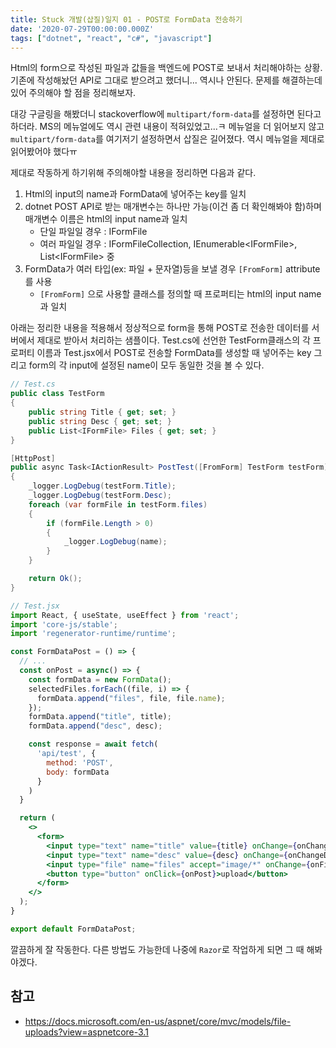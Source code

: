 ```yaml
---
title: Stuck 개발(삽질)일지 01 - POST로 FormData 전송하기
date: '2020-07-29T00:00:00.000Z'
tags: ["dotnet", "react", "c#", "javascript"]
---
```


Html의 form으로 작성된 파일과 값들을 백엔드에 POST로 보내서 처리해야하는 상황. 기존에 작성해놨던 API로 그대로 받으려고 했더니... 역시나 안된다. 문제를 해결하는데 있어 주의해야 할 점을 정리해보자.

<!-- end -->

대강 구글링을 해봤더니 stackoverflow에 `multipart/form-data`를 설정하면 된다고 하더라. MS의 메뉴얼에도 역시 관련 내용이 적혀있었고...ㅋ 메뉴얼을 더 읽어보지 않고 `multipart/form-data`를 여기저기 설정하면서 삽질은 길어졌다. 역시 메뉴얼을 제대로 읽어봤어야 했다ㅠ

제대로 작동하게 하기위해 주의해야할 내용을 정리하면 다음과 같다.

1. Html의 input의 name과 FormData에 넣어주는 key를 일치
2. dotnet POST API로 받는 매개변수는 하나만 가능(이건 좀 더 확인해봐야 함)하며 매개변수 이름은 html의 input name과 일치
    * 단일 파일일 경우 : IFormFile
    * 여러 파일일 경우 : IFormFileCollection, IEnumerable\<IFormFile\>, List\<IFormFile\> 중
3. FormData가 여러 타입(ex: 파일 + 문자열)등을 보낼 경우 `[FromForm]` attribute를 사용
    * `[FromForm]` 으로 사용할 클래스를 정의할 때 프로퍼티는 html의 input name과 일치

아래는 정리한 내용을 적용해서 정상적으로 form을 통해 POST로 전송한 데이터를 서버에서 제대로 받아서 처리하는 샘플이다. Test.cs에 선언한 TestForm클래스의 각 프로퍼티 이름과 Test.jsx에서 POST로 전송할 FormData를 생성할 때 넣어주는 key 그리고 form의 각 input에 설정된 name이 모두 동일한 것을 볼 수 있다.

```csharp
// Test.cs
public class TestForm
{
    public string Title { get; set; }
    public string Desc { get; set; }
    public List<IFormFile> Files { get; set; }
}

[HttpPost]
public async Task<IActionResult> PostTest([FromForm] TestForm testForm)
{
    _logger.LogDebug(testForm.Title);
    _logger.LogDebug(testForm.Desc);
    foreach (var formFile in testForm.files)
    {
        if (formFile.Length > 0)
        {
            _logger.LogDebug(name);
        }
    }

    return Ok();
}
```

```jsx
// Test.jsx
import React, { useState, useEffect } from 'react';
import 'core-js/stable';
import 'regenerator-runtime/runtime';

const FormDataPost = () => {
  // ...
  const onPost = async() => {
    const formData = new FormData();
    selectedFiles.forEach((file, i) => {
      formData.append("files", file, file.name);
    });
    formData.append("title", title);
    formData.append("desc", desc);

    const response = await fetch(
      'api/test', {
        method: 'POST',
        body: formData
      }
    )
  }

  return (
    <>
      <form>
        <input type="text" name="title" value={title} onChange={onChangeTitle} />
        <input type="text" name="desc" value={desc} onChange={onChangeDesc} />
        <input type="file" name="files" accept="image/*" onChange={onFileSelect} multiple/>
        <button type="button" onClick={onPost}>upload</button>
      </form>
    </>
  );
}

export default FormDataPost;
```

깔끔하게 잘 작동한다. 다른 방법도 가능한데 나중에 `Razor`로 작업하게 되면 그 때 해봐야겠다.

## 참고
* https://docs.microsoft.com/en-us/aspnet/core/mvc/models/file-uploads?view=aspnetcore-3.1